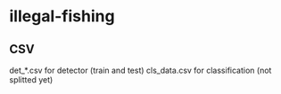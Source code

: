 # illegal-fishing

## CSV
det_*.csv for detector (train and test)
cls_data.csv for classification (not splitted yet)